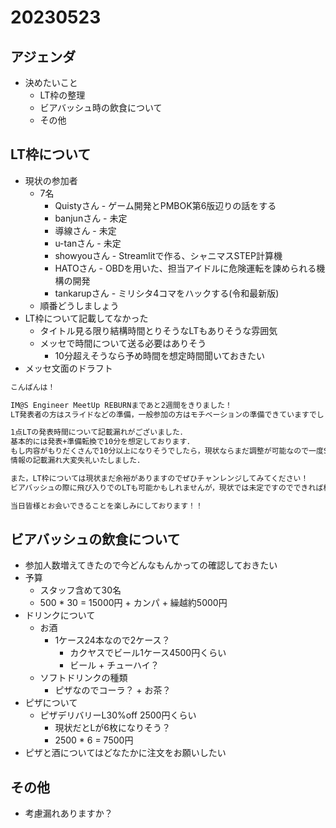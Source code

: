 # 20230523

## アジェンダ

- 決めたいこと
  - LT枠の整理
  - ビアバッシュ時の飲食について
  - その他

## LT枠について

- 現状の参加者
  - 7名
    - Quistyさん - ゲーム開発とPMBOK第6版辺りの話をする
    - banjunさん - 未定
    - 導線さん - 未定
    - u-tanさん - 未定
    - showyouさん - Streamlitで作る、シャニマスSTEP計算機
    - HATOさん - OBDを用いた、担当アイドルに危険運転を諫められる機構の開発
    - tankarupさん - ミリシタ4コマをハックする(令和最新版)
  - 順番どうしましょう
- LT枠について記載してなかった
  - タイトル見る限り結構時間とりそうなLTもありそうな雰囲気
  - メッセで時間について送る必要はありそう
    - 10分超えそうなら予め時間を想定時間聞いておきたい
- メッセ文面のドラフト

```txt
こんばんは！

IM@S Engineer MeetUp REBURNまであと2週間をきりました！
LT発表者の方はスライドなどの準備，一般参加の方はモチベーションの準備できていますでしょうか？

1点LTの発表時間について記載漏れがございました．
基本的には発表+準備転換で10分を想定しております．
もし内容がもりだくさんで10分以上になりそうでしたら，現状ならまだ調整が可能なので一度Slackなどでスタッフへご相談ください！
情報の記載漏れ大変失礼いたしました．

また，LT枠については現状まだ余裕がありますのでぜひチャンレンジしてみてください！
ビアバッシュの際に飛び入りでのLTも可能かもしれませんが，現状では未定ですのでできれば枠で発表していただけますと助かります．

当日皆様とお会いできることを楽しみにしております！！
```

## ビアバッシュの飲食について

- 参加人数増えてきたので今どんなもんかっての確認しておきたい
- 予算
  - スタッフ含めて30名
  - 500 * 30 = 15000円 + カンパ + 繰越約5000円
- ドリンクについて
  - お酒
    - 1ケース24本なので2ケース？
      - カクヤスでビール1ケース4500円くらい
      - ビール + チューハイ？
  - ソフトドリンクの種類
    - ピザなのでコーラ？ + お茶？
- ピザについて
  - ピザデリバリーL30%off 2500円くらい
    - 現状だとLが6枚になりそう？
    - 2500 * 6 = 7500円
- ピザと酒についてはどなたかに注文をお願いしたい

## その他

- 考慮漏れありますか？
